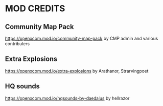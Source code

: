 # MOD CREDITS

## Community Map Pack

https://openxcom.mod.io/community-map-pack
by CMP admin and various contributers

## Extra Explosions

https://openxcom.mod.io/extra-explosions
by Arathanor, Strarvingpoet

## HQ sounds

https://openxcom.mod.io/hqsounds-by-daedalus
by hellrazor
